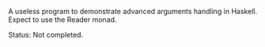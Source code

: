 A useless program to demonstrate advanced arguments handling in Haskell. Expect
to use the Reader monad.

Status: Not completed.